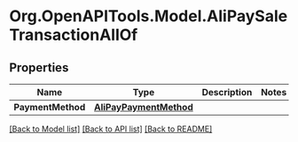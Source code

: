 # Org.OpenAPITools.Model.AliPaySaleTransactionAllOf
## Properties

Name | Type | Description | Notes
------------ | ------------- | ------------- | -------------
**PaymentMethod** | [**AliPayPaymentMethod**](AliPayPaymentMethod.md) |  | 

[[Back to Model list]](../README.md#documentation-for-models) [[Back to API list]](../README.md#documentation-for-api-endpoints) [[Back to README]](../README.md)

